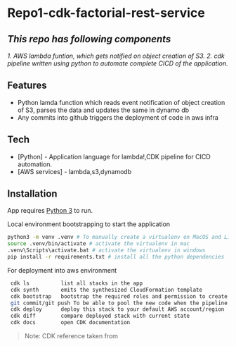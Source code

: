 # Repo1-cdk-factorial-rest-service
## _This repo has following components_
 _1. AWS lambda funtion, which gets notified on object creation of S3._
 _2. cdk pipeline written using python to automate complete CICD of the application._

## Features
- Python lamda function which reads event notification of object creation of S3, parses the data and updates the same in dynamo db
- Any commits into github triggers the deployment of code in aws infra


## Tech

- [Python] - Application language for lambda!,CDK pipeline for CICD automation.
- [AWS services] - lambda,s3,dynamodb

## Installation

App requires [Python 3](https://www.python.org/downloads/) to run.

Local environment bootstrapping to start the application
```sh
python3 -m venv .venv # To manually create a virtualenv on MacOS and Linux
source .venv/bin/activate # activate the virtualenv in mac
.venv\Scripts\activate.bat # activate the virtualenv in windows
pip install -r requirements.txt # install all the python dependencies
```

For deployment into aws environment

```sh
 cdk ls          list all stacks in the app
 cdk synth       emits the synthesized CloudFormation template
 cdk bootstrap   bootstrap the required roles and permission to create the pipeline and maintain its                        lifecycle 
 git commit/git push To be able to pool the new code when the pipeline gets deployed.
 cdk deploy      deploy this stack to your default AWS account/region
 cdk diff        compare deployed stack with current state
 cdk docs        open CDK documentation
```

> Note: CDK reference taken from 



